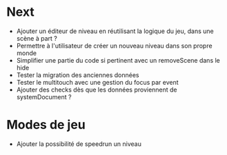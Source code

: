 # Next
* Ajouter un éditeur de niveau en réutilisant la logique du jeu, dans une scène à part ?
* Permettre à l'utilisateur de créer un nouveau niveau dans son propre monde
* Simplifier une partie du code si pertinent avec un removeScene dans le hide
* Tester la migration des anciennes données
* Tester le multitouch avec une gestion du focus par event
* Ajouter des checks dès que les données proviennent de systemDocument ?

# Modes de jeu
* Ajouter la possibilité de speedrun un niveau
